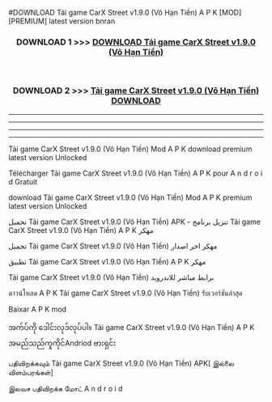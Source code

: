 #DOWNLOAD Tải game CarX Street  v1.9.0 (Vô Hạn Tiền) A P K [MOD] [PREMIUM] latest version bnran



<div align="center">

<h3>DOWNLOAD 1 >>> <a href="https://teeasianyam.web.app?sq=Tải game CarX Street  v1.9.0 (Vô Hạn Tiền)">DOWNLOAD Tải game CarX Street  v1.9.0 (Vô Hạn Tiền) </a></h3><br>

<h3>DOWNLOAD 2 >>> <a href="https://teeasianyam.web.app?sq=Tải game CarX Street  v1.9.0 (Vô Hạn Tiền) ">Tải game CarX Street  v1.9.0 (Vô Hạn Tiền)  DOWNLOAD </a></h3>

</div>


----------------------------------------------------------

----------------------------------------------------------

----------------------------------------------------------

----------------------------------------------------------


Tải game CarX Street  v1.9.0 (Vô Hạn Tiền)  Mod A P K download premium latest version Unlocked

Télécharger Tải game CarX Street  v1.9.0 (Vô Hạn Tiền)  A P K pour A n d r o i d Gratuit

download Tải game CarX Street  v1.9.0 (Vô Hạn Tiền)  Mod A P K premium latest version Unlocked

تحميل Tải game CarX Street  v1.9.0 (Vô Hạn Tiền)  APK - تنزيل برنامج Tải game CarX Street  v1.9.0 (Vô Hạn Tiền)  A P K مهكر

تحميل Tải game CarX Street  v1.9.0 (Vô Hạn Tiền)  مهكر اخر اصدار

تطبيق Tải game CarX Street  v1.9.0 (Vô Hạn Tiền)  A P K مهكر

Tải game CarX Street  v1.9.0 (Vô Hạn Tiền)  برابط مباشر للاندرويد

ดาวน์โหลด A P K Tải game CarX Street  v1.9.0 (Vô Hạn Tiền)  รับเวอร์ชันล่าสุด

Baixar A P K mod

အက်ပ်ကို ဒေါင်းလုဒ်လုပ်ပါ။ Tải game CarX Street  v1.9.0 (Vô Hạn Tiền)  A P K အမည်သည်ကူကိုင်Andriod ဗားရှင်း

பதிவிறக்கவும் Tải game CarX Street  v1.9.0 (Vô Hạn Tiền)  APK[ இல்லை விளம்பரங்கள்] 
 
இலவச பதிவிறக்க மோட் A n d r o i d



